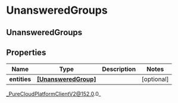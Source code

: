 # UnansweredGroups

## UnansweredGroups

## Properties

|Name | Type | Description | Notes|
|------------ | ------------- | ------------- | -------------|
| **entities** | [**[UnansweredGroup]**](UnansweredGroup) |  | [optional] |



_PureCloudPlatformClientV2@152.0.0_
